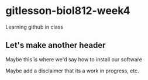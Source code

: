 # gitlesson-biol812-week4
Learning github in class

## Let's make another header
Maybe this is where we'd say how to install our software

Maybe add a disclaimer that its a work in progress, etc.

